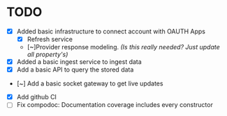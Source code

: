 # TODO

- [x] Added basic infrastructure to connect account with OAUTH Apps
  - [x] Refresh service
  - [~]Provider response modeling. _(Is this really needed? Just update all property's)_
- [x] Added a basic ingest service to ingest data
- [x] Add a basic API to query the stored data
- [~] Add a basic socket gateway to get live updates
- [x] Add github CI
- [ ] Fix compodoc: Documentation coverage includes every constructor
